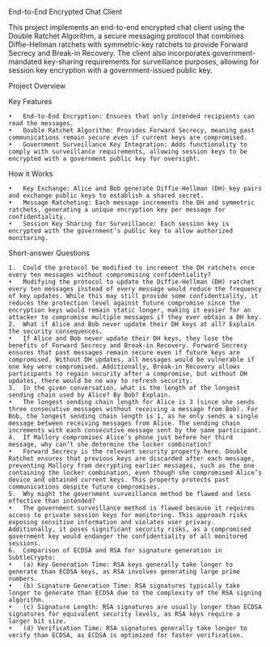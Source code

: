 End-to-End Encrypted Chat Client

This project implements an end-to-end encrypted chat client using the Double Ratchet Algorithm, a secure messaging protocol that combines Diffie-Hellman ratchets with symmetric-key ratchets to provide Forward Secrecy and Break-in Recovery. The client also incorporates government-mandated key-sharing requirements for surveillance purposes, allowing for session key encryption with a government-issued public key.

Project Overview

Key Features

	•	End-to-End Encryption: Ensures that only intended recipients can read the messages.
	•	Double Ratchet Algorithm: Provides Forward Secrecy, meaning past communications remain secure even if current keys are compromised.
	•	Government Surveillance Key Integration: Adds functionality to comply with surveillance requirements, allowing session keys to be encrypted with a government public key for oversight.

How it Works

	•	Key Exchange: Alice and Bob generate Diffie-Hellman (DH) key pairs and exchange public keys to establish a shared secret.
	•	Message Ratcheting: Each message increments the DH and symmetric ratchets, generating a unique encryption key per message for confidentiality.
	•	Session Key Sharing for Surveillance: Each session key is encrypted with the government’s public key to allow authorized monitoring.

Short-answer Questions

	1.	Could the protocol be modified to increment the DH ratchets once every ten messages without compromising confidentiality?
	•	Modifying the protocol to update the Diffie-Hellman (DH) ratchet every ten messages instead of every message would reduce the frequency of key updates. While this may still provide some confidentiality, it reduces the protection level against future compromise since the encryption keys would remain static longer, making it easier for an attacker to compromise multiple messages if they ever obtain a DH key.
	2.	What if Alice and Bob never update their DH keys at all? Explain the security consequences.
	•	If Alice and Bob never update their DH keys, they lose the benefits of Forward Secrecy and Break-in Recovery. Forward Secrecy ensures that past messages remain secure even if future keys are compromised. Without DH updates, all messages would be vulnerable if one key were compromised. Additionally, Break-in Recovery allows participants to regain security after a compromise, but without DH updates, there would be no way to refresh security.
	3.	In the given conversation, what is the length of the longest sending chain used by Alice? By Bob? Explain.
	•	The longest sending chain length for Alice is 3 (since she sends three consecutive messages without receiving a message from Bob). For Bob, the longest sending chain length is 1, as he only sends a single message between receiving messages from Alice. The sending chain increments with each consecutive message sent by the same participant.
	4.	If Mallory compromises Alice’s phone just before her third message, why can’t she determine the locker combination?
	•	Forward Secrecy is the relevant security property here. Double Ratchet ensures that previous keys are discarded after each message, preventing Mallory from decrypting earlier messages, such as the one containing the locker combination, even though she compromised Alice’s device and obtained current keys. This property protects past communications despite future compromises.
	5.	Why might the government surveillance method be flawed and less effective than intended?
	•	The government surveillance method is flawed because it requires access to private session keys for monitoring. This approach risks exposing sensitive information and violates user privacy. Additionally, it poses significant security risks, as a compromised government key would endanger the confidentiality of all monitored sessions.
	6.	Comparison of ECDSA and RSA for signature generation in SubtleCrypto:
	•	(a) Key Generation Time: RSA keys generally take longer to generate than ECDSA keys, as RSA involves generating large prime numbers.
	•	(b) Signature Generation Time: RSA signatures typically take longer to generate than ECDSA due to the complexity of the RSA signing algorithm.
	•	(c) Signature Length: RSA signatures are usually longer than ECDSA signatures for equivalent security levels, as RSA keys require a larger bit size.
	•	(d) Verification Time: RSA signatures generally take longer to verify than ECDSA, as ECDSA is optimized for faster verification.

